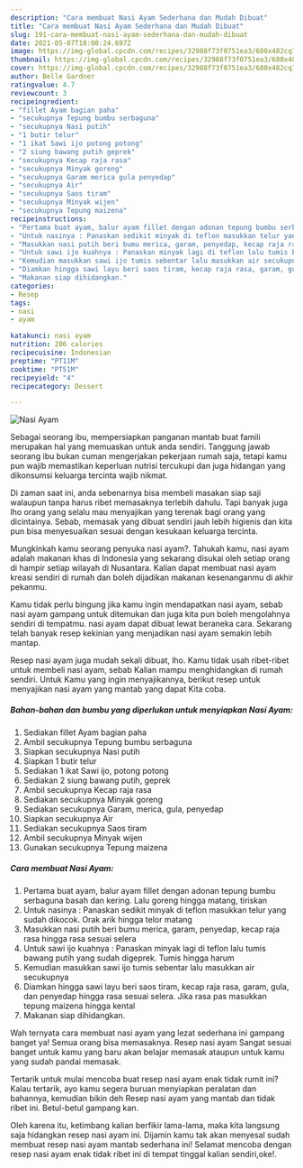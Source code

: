 ```yaml
---
description: "Cara membuat Nasi Ayam Sederhana dan Mudah Dibuat"
title: "Cara membuat Nasi Ayam Sederhana dan Mudah Dibuat"
slug: 191-cara-membuat-nasi-ayam-sederhana-dan-mudah-dibuat
date: 2021-05-07T18:08:24.697Z
image: https://img-global.cpcdn.com/recipes/32988f73f0751ea3/680x482cq70/nasi-ayam-foto-resep-utama.jpg
thumbnail: https://img-global.cpcdn.com/recipes/32988f73f0751ea3/680x482cq70/nasi-ayam-foto-resep-utama.jpg
cover: https://img-global.cpcdn.com/recipes/32988f73f0751ea3/680x482cq70/nasi-ayam-foto-resep-utama.jpg
author: Belle Gardner
ratingvalue: 4.7
reviewcount: 3
recipeingredient:
- "fillet Ayam bagian paha"
- "secukupnya Tepung bumbu serbaguna"
- "secukupnya Nasi putih"
- "1 butir telur"
- "1 ikat Sawi ijo potong potong"
- "2 siung bawang putih geprek"
- "secukupnya Kecap raja rasa"
- "secukupnya Minyak goreng"
- "secukupnya Garam merica gula penyedap"
- "secukupnya Air"
- "secukupnya Saos tiram"
- "secukupnya Minyak wijen"
- "secukupnya Tepung maizena"
recipeinstructions:
- "Pertama buat ayam, balur ayam fillet dengan adonan tepung bumbu serbaguna basah dan kering. Lalu goreng hingga matang, tiriskan"
- "Untuk nasinya : Panaskan sedikit minyak di teflon masukkan telur yang sudah dikocok. Orak arik hingga telor matang"
- "Masukkan nasi putih beri bumu merica, garam, penyedap, kecap raja rasa hingga rasa sesuai selera"
- "Untuk sawi ijo kuahnya : Panaskan minyak lagi di teflon lalu tumis bawang putih yang sudah digeprek. Tumis hingga harum"
- "Kemudian masukkan sawi ijo tumis sebentar lalu masukkan air secukupnya"
- "Diamkan hingga sawi layu beri saos tiram, kecap raja rasa, garam, gula, dan penyedap hingga rasa sesuai selera. Jika rasa pas masukkan tepung maizena hingga kental"
- "Makanan siap dihidangkan."
categories:
- Resep
tags:
- nasi
- ayam

katakunci: nasi ayam 
nutrition: 206 calories
recipecuisine: Indonesian
preptime: "PT11M"
cooktime: "PT51M"
recipeyield: "4"
recipecategory: Dessert

---
```



![Nasi Ayam](https://img-global.cpcdn.com/recipes/32988f73f0751ea3/680x482cq70/nasi-ayam-foto-resep-utama.jpg)

Sebagai seorang ibu, mempersiapkan panganan mantab buat famili merupakan hal yang memuaskan untuk anda sendiri. Tanggung jawab seorang ibu bukan cuman mengerjakan pekerjaan rumah saja, tetapi kamu pun wajib memastikan keperluan nutrisi tercukupi dan juga hidangan yang dikonsumsi keluarga tercinta wajib nikmat.

Di zaman  saat ini, anda sebenarnya bisa membeli masakan siap saji walaupun tanpa harus ribet memasaknya terlebih dahulu. Tapi banyak juga lho orang yang selalu mau menyajikan yang terenak bagi orang yang dicintainya. Sebab, memasak yang dibuat sendiri jauh lebih higienis dan kita pun bisa menyesuaikan sesuai dengan kesukaan keluarga tercinta. 



Mungkinkah kamu seorang penyuka nasi ayam?. Tahukah kamu, nasi ayam adalah makanan khas di Indonesia yang sekarang disukai oleh setiap orang di hampir setiap wilayah di Nusantara. Kalian dapat membuat nasi ayam kreasi sendiri di rumah dan boleh dijadikan makanan kesenanganmu di akhir pekanmu.

Kamu tidak perlu bingung jika kamu ingin mendapatkan nasi ayam, sebab nasi ayam gampang untuk ditemukan dan juga kita pun boleh mengolahnya sendiri di tempatmu. nasi ayam dapat dibuat lewat beraneka cara. Sekarang telah banyak resep kekinian yang menjadikan nasi ayam semakin lebih mantap.

Resep nasi ayam juga mudah sekali dibuat, lho. Kamu tidak usah ribet-ribet untuk membeli nasi ayam, sebab Kalian mampu menghidangkan di rumah sendiri. Untuk Kamu yang ingin menyajikannya, berikut resep untuk menyajikan nasi ayam yang mantab yang dapat Kita coba.

<!--inarticleads1-->

##### Bahan-bahan dan bumbu yang diperlukan untuk menyiapkan Nasi Ayam:

1. Sediakan fillet Ayam bagian paha
1. Ambil secukupnya Tepung bumbu serbaguna
1. Siapkan secukupnya Nasi putih
1. Siapkan 1 butir telur
1. Sediakan 1 ikat Sawi ijo, potong potong
1. Sediakan 2 siung bawang putih, geprek
1. Ambil secukupnya Kecap raja rasa
1. Sediakan secukupnya Minyak goreng
1. Sediakan secukupnya Garam, merica, gula, penyedap
1. Siapkan secukupnya Air
1. Sediakan secukupnya Saos tiram
1. Ambil secukupnya Minyak wijen
1. Gunakan secukupnya Tepung maizena




<!--inarticleads2-->

##### Cara membuat Nasi Ayam:

1. Pertama buat ayam, balur ayam fillet dengan adonan tepung bumbu serbaguna basah dan kering. Lalu goreng hingga matang, tiriskan
1. Untuk nasinya : Panaskan sedikit minyak di teflon masukkan telur yang sudah dikocok. Orak arik hingga telor matang
1. Masukkan nasi putih beri bumu merica, garam, penyedap, kecap raja rasa hingga rasa sesuai selera
1. Untuk sawi ijo kuahnya : Panaskan minyak lagi di teflon lalu tumis bawang putih yang sudah digeprek. Tumis hingga harum
1. Kemudian masukkan sawi ijo tumis sebentar lalu masukkan air secukupnya
1. Diamkan hingga sawi layu beri saos tiram, kecap raja rasa, garam, gula, dan penyedap hingga rasa sesuai selera. Jika rasa pas masukkan tepung maizena hingga kental
1. Makanan siap dihidangkan.




Wah ternyata cara membuat nasi ayam yang lezat sederhana ini gampang banget ya! Semua orang bisa memasaknya. Resep nasi ayam Sangat sesuai banget untuk kamu yang baru akan belajar memasak ataupun untuk kamu yang sudah pandai memasak.

Tertarik untuk mulai mencoba buat resep nasi ayam enak tidak rumit ini? Kalau tertarik, ayo kamu segera buruan menyiapkan peralatan dan bahannya, kemudian bikin deh Resep nasi ayam yang mantab dan tidak ribet ini. Betul-betul gampang kan. 

Oleh karena itu, ketimbang kalian berfikir lama-lama, maka kita langsung saja hidangkan resep nasi ayam ini. Dijamin kamu tak akan menyesal sudah membuat resep nasi ayam mantab sederhana ini! Selamat mencoba dengan resep nasi ayam enak tidak ribet ini di tempat tinggal kalian sendiri,oke!.

